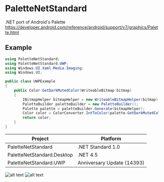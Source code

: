# PaletteNetStandard
.NET port of Android's Palette https://developer.android.com/reference/android/support/v7/graphics/Palette.html

## Example
```c#
using PaletteNetStandard;
using PaletteNetStandard.UWP;
using Windows.UI.Xaml.Media.Imaging;
using Windows.UI;

public class UWPExample
{
    public Color GetDarkMutedColor(WriteableBitmap bitmap)
    {
        IBitmapHelper bitmapHelper = new WriteableBitmapHelper(bitmap);
        PaletteBuilder paletteBuilder = new PaletteBuilder();
        Palette palette = paletteBuilder.Generate(bitmapHelper);
        Color color = ColorConverter.IntToColor(palette.GetDarkMutedColorvalue());
        return color;
    }
}
```

| Project      | Platform       |
| ------------- |-------------|
| PaletteNetStandard      | .NET Standard 1.0 |
| PaletteNetStandard.Desktop      | .NET 4.5      |
| PaletteNetStandard.UWP | Anniversary Update (14393)      |

![alt text](https://github.com/tmk907/PaletteNetStandard/blob/master/images/example1.jpg "Example 1")
![alt text](https://github.com/tmk907/PaletteNetStandard/blob/master/images/example2.jpg "Example 2")
